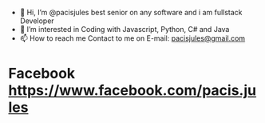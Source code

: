 - 👋 Hi, I’m @pacisjules best senior on any software and i am fullstack Developer
- 👀 I’m interested in Coding with Javascript, Python, C# and Java
- 📫 How to reach me Contact to me on E-mail: pacisjules@gmail.com

 # Facebook https://www.facebook.com/pacis.jules



<!---
pacisjules/pacisjules is a ✨ special ✨ repository because its `README.md` (this file) appears on your GitHub profile.
You can click the Preview link to take a look at your changes.
--->
